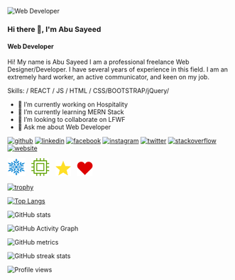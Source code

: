 ![Web Developer](https://scontent.fjed6-1.fna.fbcdn.net/v/t1.6435-9/29249170_267033863835066_7083314095251783680_n.jpg?_nc_cat=104&ccb=1-5&_nc_sid=174925&_nc_ohc=O00OgNm3jYwAX_-sj7n&tn=RomOWeSOjvzdg4nC&_nc_ht=scontent.fjed6-1.fna&oh=be495b8073fbf9d66d0c74a55654a1bd&oe=61AA32DE)

### Hi there 👋, I'm Abu Sayeed
#### Web Developer


Hi! My name is Abu Sayeed I am a professional freelance Web Designer/Developer. I have several years of experience in this field.  I am an extremely hard worker, an active communicator, and keen on my job.

Skills: / REACT / JS / HTML / CSS/BOOTSTRAP/jQuery/

- 🔭 I’m currently working on Hospitality  
- 🌱 I’m currently learning MERN Stack  
- 👯 I’m looking to collaborate on LFWF 
- 💬 Ask me about Web Developer 


[<img src='https://cdn.jsdelivr.net/npm/simple-icons@3.0.1/icons/github.svg' alt='github' height='40'>](https://github.com/https://github.com/DeveloperSayeed)  [<img src='https://cdn.jsdelivr.net/npm/simple-icons@3.0.1/icons/linkedin.svg' alt='linkedin' height='40'>](https://www.linkedin.com/in/https://www.linkedin.com/in/md-abu-sayeed-riday-039014200//)  [<img src='https://cdn.jsdelivr.net/npm/simple-icons@3.0.1/icons/facebook.svg' alt='facebook' height='40'>](https://www.facebook.com/https://www.facebook.com/Riday856)  [<img src='https://cdn.jsdelivr.net/npm/simple-icons@3.0.1/icons/instagram.svg' alt='instagram' height='40'>](https://www.instagram.com/https://www.instagram.com/abu_sayeed_riday//)  [<img src='https://cdn.jsdelivr.net/npm/simple-icons@3.0.1/icons/twitter.svg' alt='twitter' height='40'>](https://twitter.com/https://twitter.com/mdriday99)  [<img src='https://cdn.jsdelivr.net/npm/simple-icons@3.0.1/icons/stackoverflow.svg' alt='stackoverflow' height='40'>](https://stackoverflow.com/users/https://stackoverflow.com/users/16808127/abu-sayeed-riday)  [<img src='https://cdn.jsdelivr.net/npm/simple-icons@3.0.1/icons/icloud.svg' alt='website' height='40'>](https://developersayeed.com/)  

<a href='https://archiveprogram.github.com/'><img src='https://raw.githubusercontent.com/acervenky/animated-github-badges/master/assets/acbadge.gif' width='40' height='40'></a> <a href='https://docs.github.com/en/developers'><img src='https://raw.githubusercontent.com/acervenky/animated-github-badges/master/assets/devbadge.gif' width='40' height='40'></a> <a href='https://stars.github.com/'><img src='https://raw.githubusercontent.com/acervenky/animated-github-badges/master/assets/starbadge.gif' width='35' height='35'></a> <a href='https://docs.github.com/en/github/supporting-the-open-source-community-with-github-sponsors'><img src='https://raw.githubusercontent.com/acervenky/animated-github-badges/master/assets/sponsorbadge.gif' width='35' height='35'></a> 

[![trophy](https://github-profile-trophy.vercel.app/?username=https://github.com/DeveloperSayeed)](https://github.com/ryo-ma/github-profile-trophy)

[![Top Langs](https://github-readme-stats.vercel.app/api/top-langs/?username=https://github.com/DeveloperSayeed)](https://github.com/anuraghazra/github-readme-stats)

![GitHub stats](https://github-readme-stats.vercel.app/api?username=https://github.com/DeveloperSayeed&show_icons=true&count_private=true)  

![GitHub Activity Graph](https://activity-graph.herokuapp.com/graph?username=https://github.com/DeveloperSayeed)  

![GitHub metrics](https://metrics.lecoq.io/https://github.com/DeveloperSayeed)  

![GitHub streak stats](https://github-readme-streak-stats.herokuapp.com/?user=https://github.com/DeveloperSayeed)  

![Profile views](https://gpvc.arturio.dev/https://github.com/DeveloperSayeed)  
